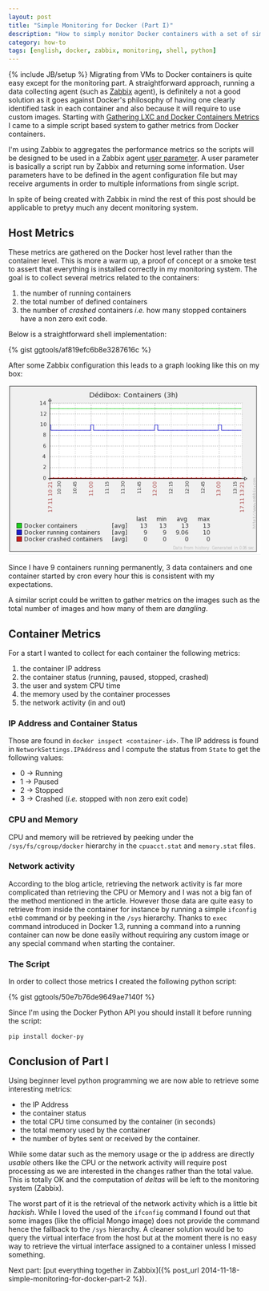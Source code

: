 ```yaml
---
layout: post
title: "Simple Monitoring for Docker (Part I)"
description: "How to simply monitor Docker containers with a set of simple scripts and Zabbix (Part I: collecting data)"
category: how-to
tags: [english, docker, zabbix, monitoring, shell, python]
---
```

{% include JB/setup %}
Migrating from VMs to Docker containers is quite easy except for the monitoring part. A straightforward approach, running a data collecting agent (such as [Zabbix](http://www.zabbix.com) agent), is definitely a not a good solution as it goes against Docker's philosophy of having one clearly identified task in each container and also because it will require to use custom images. Starting with [Gathering LXC and Docker Containers Metrics](http://blog.docker.com/2013/10/gathering-lxc-docker-containers-metrics/) I came to a simple script based system to gather metrics from Docker containers.

<!--more-->
I'm using Zabbix to aggregates the performance metrics so the scripts will be designed to be used in a Zabbix agent [user parameter](https://www.zabbix.com/documentation/2.4/manual/config/items/userparameters). A user parameter is basically a script run by Zabbix and returning some information. User parameters have to be defined in the agent configuration file but may receive arguments in order to multiple informations from single script.

In spite of being created with Zabbix in mind the rest of this post should be applicable to pretyy much any decent monitoring system.

## Host Metrics

These metrics are gathered on the Docker host level rather than the container level. This is more a warm up, a proof of concept or a smoke test to assert that everything is installed correctly in my monitoring system. The goal is to collect several metrics related to the containers:

1. the number of running containers
1. the total number of defined containers
1. the number of *crashed* containers *i.e.* how many stopped containers have a non zero exit code.

Below is a straightforward shell implementation:

{% gist ggtools/af819efc6b8e3287616c %}

After some Zabbix configuration this leads to a graph looking like this on my box:

![Number of containers](/images/2014-11-17-001_Number-of-containers.png)

Since I have 9 containers running permanently, 3 data containers and one container started by cron every hour this is consistent with my expectations.

A similar script could be written to gather metrics on the images such as the total number of images and how many of them are *dangling*.


## Container Metrics

For a start I wanted to collect for each container the following metrics:

1. the container IP address
1. the container status (running, paused, stopped, crashed)
1. the user and system CPU time
1. the memory used by the container processes
1. the network activity (in and out)

### IP Address and Container Status

Those are found in `docker inspect <container-id>`. The IP address is found in `NetworkSettings.IPAddress` and I compute the status from `State` to get the following values:

- 0 -> Running
- 1 -> Paused
- 2 -> Stopped
- 3 -> Crashed (*i.e.* stopped with non zero exit code)

### CPU and Memory

CPU and memory will be retrieved by peeking under the `/sys/fs/cgroup/docker` hierarchy in the `cpuacct.stat` and `memory.stat` files.

### Network activity

According to the blog article, retrieving the network activity is far more complicated than retrieving the CPU or Memory and I was not a big fan of the method mentioned in the article. However those data are quite easy to retrieve from inside the container for instance by running a simple `ifconfig eth0` command or by peeking in the `/sys` hierarchy. Thanks to `exec` command introduced in Docker 1.3, running a command into a running container can now be done easily without requiring any custom image or any special command when starting the container.

### The Script

In order to collect those metrics I created the following python script:

{% gist ggtools/50e7b76de9649ae7140f %}

Since I'm using the Docker Python API you should install it before running the script:

    pip install docker-py

## Conclusion of Part I

Using beginner level python programming we are now able to retrieve some interesting metrics:

- the IP Address
- the container status
- the total CPU time consumed by the container (in seconds)
- the total memory used by the container
- the number of bytes sent or received by the container.

While some datar such as the memory usage or the ip address are directly *usable* others like the CPU or the network activity will require post processing as we are interested in the changes rather than the total value. This is totally OK and the computation of *deltas* will be left to the monitoring system (Zabbix).

The worst part of it is the retrieval of the network activity which is a little bit *hackish*. While I loved the used of the `ifconfig` command I found out that some images (like the official Mongo image) does not provide the command hence the fallback to the `/sys` hierarchy. A cleaner solution would be to query the virtual interface from the host but at the moment there is no easy way to retrieve the virtual interface assigned to a container unless I missed something.

Next part: [put everything together in Zabbix]({% post_url 2014-11-18-simple-monitoring-for-docker-part-2 %}).

